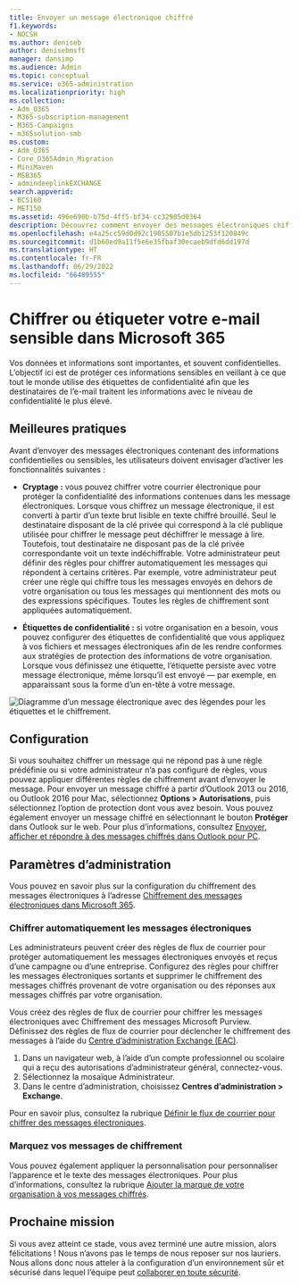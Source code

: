 ```yaml
---
title: Envoyer un message électronique chiffré
f1.keywords:
- NOCSH
ms.author: deniseb
author: denisebmsft
manager: dansimp
ms.audience: Admin
ms.topic: conceptual
ms.service: o365-administration
ms.localizationpriority: high
ms.collection:
- Adm_O365
- M365-subscription-management
- M365-Campaigns
- m365solution-smb
ms.custom:
- Adm_O365
- Core_O365Admin_Migration
- MiniMaven
- MSB365
- admindeeplinkEXCHANGE
search.appverid:
- BCS160
- MET150
ms.assetid: 496e690b-b75d-4ff5-bf34-cc32905d0364
description: Découvrez comment envoyer des messages électroniques chiffrés à l’aide d’Outlook.
ms.openlocfilehash: e4a25cc59d0d92c1905507b1e5db1253f120849c
ms.sourcegitcommit: d1b60ed9a11f5e6e35fbaf30ecaeb9dfd6dd197d
ms.translationtype: HT
ms.contentlocale: fr-FR
ms.lasthandoff: 06/29/2022
ms.locfileid: "66489555"
---
```

# <a name="encrypt-or-label-your-sensitive-email-in-microsoft-365"></a>Chiffrer ou étiqueter votre e-mail sensible dans Microsoft 365

Vos données et informations sont importantes, et souvent confidentielles. L’objectif ici est de protéger ces informations sensibles en veillant à ce que tout le monde utilise des étiquettes de confidentialité afin que les destinataires de l’e-mail traitent les informations avec le niveau de confidentialité le plus élevé.

## <a name="best-practices"></a>Meilleures pratiques

Avant d’envoyer des messages électroniques contenant des informations confidentielles ou sensibles, les utilisateurs doivent envisager d’activer les fonctionnalités suivantes :

- **Cryptage :** vous pouvez chiffrer votre courrier électronique pour protéger la confidentialité des informations contenues dans les message électroniques. Lorsque vous chiffrez un message électronique, il est converti à partir d’un texte brut lisible en texte chiffré brouillé. Seul le destinataire disposant de la clé privée qui correspond à la clé publique utilisée pour chiffrer le message peut déchiffrer le message à lire. Toutefois, tout destinataire ne disposant pas de la clé privée correspondante voit un texte indéchiffrable. Votre administrateur peut définir des règles pour chiffrer automatiquement les messages qui répondent à certains critères. Par exemple, votre administrateur peut créer une règle qui chiffre tous les messages envoyés en dehors de votre organisation ou tous les messages qui mentionnent des mots ou des expressions spécifiques. Toutes les règles de chiffrement sont appliquées automatiquement.

- **Étiquettes de confidentialité :** si votre organisation en a besoin, vous pouvez configurer des étiquettes de confidentialité que vous appliquez à vos fichiers et messages électroniques afin de les rendre conformes aux stratégies de protection des informations de votre organisation. Lorsque vous définissez une étiquette, l’étiquette persiste avec votre message électronique, même lorsqu’il est envoyé &mdash; par exemple, en apparaissant sous la forme d’un en-tête à votre message.

![Diagramme d’un message électronique avec des légendes pour les étiquettes et le chiffrement.](../media/m365-campaign-email-encrypt.png)

## <a name="set-it-up"></a>Configuration

Si vous souhaitez chiffrer un message qui ne répond pas à une règle prédéfinie ou si votre administrateur n’a pas configuré de règles, vous pouvez appliquer différentes règles de chiffrement avant d’envoyer le message. Pour envoyer un message chiffré à partir d’Outlook 2013 ou 2016, ou Outlook 2016 pour Mac, sélectionnez **Options > Autorisations**, puis sélectionnez l’option de protection dont vous avez besoin. Vous pouvez également envoyer un message chiffré en sélectionnant le bouton **Protéger** dans Outlook sur le web. Pour plus d’informations, consultez [Envoyer, afficher et répondre à des messages chiffrés dans Outlook pour PC](https://support.microsoft.com/en-us/office/send-view-and-reply-to-encrypted-messages-in-outlook-for-pc-eaa43495-9bbb-4fca-922a-df90dee51980).

## <a name="admin-settings"></a>Paramètres d’administration

Vous pouvez en savoir plus sur la configuration du chiffrement des messages électroniques à l’adresse [Chiffrement des messages électroniques dans Microsoft 365](../compliance/email-encryption.md).

### <a name="automatically-encrypt-email-messages"></a>Chiffrer automatiquement les messages électroniques

Les administrateurs peuvent créer des règles de flux de courrier pour protéger automatiquement les messages électroniques envoyés et reçus d’une campagne ou d’une entreprise. Configurez des règles pour chiffrer les messages électroniques sortants et supprimer le chiffrement des messages chiffrés provenant de votre organisation ou des réponses aux messages chiffrés par votre organisation.

Vous créez des règles de flux de courrier pour chiffrer les messages électroniques avec Chiffrement des messages Microsoft Purview. Définissez des règles de flux de courrier pour déclencher le chiffrement des messages à l’aide du <a href="https://go.microsoft.com/fwlink/p/?linkid=2059104" target="_blank">Centre d’administration Exchange (EAC)</a>.

1. Dans un navigateur web, à l’aide d’un compte professionnel ou scolaire qui a reçu des autorisations d’administrateur général, connectez-vous.
2. Sélectionnez la mosaïque Administrateur.
3. Dans le centre d’administration, choisissez **Centres d’administration > Exchange**.

Pour en savoir plus, consultez la rubrique [Définir le flux de courrier pour chiffrer des messages électroniques](../compliance/define-mail-flow-rules-to-encrypt-email.md).

### <a name="brand-your-encryption-messages"></a>Marquez vos messages de chiffrement

Vous pouvez également appliquer la personnalisation pour personnaliser l’apparence et le texte des messages électroniques. Pour plus d’informations, consultez la rubrique [Ajouter la marque de votre organisation à vos messages chiffrés](../compliance/email-encryption.md).

## <a name="next-mission"></a>Prochaine mission

Si vous avez atteint ce stade, vous avez terminé une autre mission, alors félicitations ! Nous n’avons pas le temps de nous reposer sur nos lauriers. Nous allons donc nous atteler à la configuration d’un environnement sûr et sécurisé dans lequel l’équipe peut [collaborer en toute sécurité](m365bp-collaborate-share-securely.md).